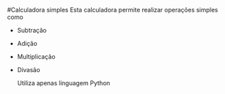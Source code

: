 #Calculadora simples
Esta calculadora permite realizar operações simples como
- Subtração
- Adição
- Multiplicação
- Divasão

  Utiliza apenas linguagem Python

